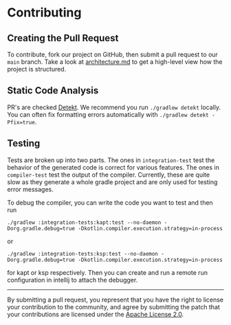 # Contributing
 
 ## Creating the Pull Request

To contribute, fork our project on GitHub, then submit a pull request to our `main` branch. Take a look at
[architecture.md](architecture.md) to get a high-level view how the project is structured.

## Static Code Analysis

PR's are checked [Detekt](https://github.com/detekt/detekt). We recommend you run `./gradlew detekt` locally. You can
often fix formatting errors automatically with `./gradlew detekt -Pfix=true`.
 
## Testing

Tests are broken up into two parts. The ones in `integration-test` test the behavior of the generated code is correct
for various features. The ones in `compiler-test` test the output of the compiler. Currently, these are quite slow as
they generate a whole gradle project and are only used for testing error messages.
 
To debug the compiler, you can write the code you want to test and then run
 ```
./gradlew :integration-tests:kapt:test --no-daemon -Dorg.gradle.debug=true -Dkotlin.compiler.execution.strategy=in-process
```
or
```
./gradlew :integration-tests:ksp:test --no-daemon -Dorg.gradle.debug=true -Dkotlin.compiler.execution.strategy=in-process
```
for kapt or ksp respectively. Then you can create and run a remote run configuration in intellij to attach the debugger.
 
 ---

By submitting a pull request, you represent that you have the right to license your contribution to the community, and
agree by submitting the patch that your contributions are licensed under the [Apache License 2.0](LICENSE).